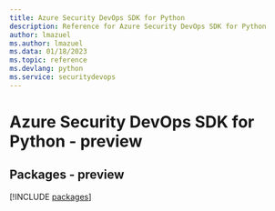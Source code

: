 ```yaml
---
title: Azure Security DevOps SDK for Python
description: Reference for Azure Security DevOps SDK for Python
author: lmazuel
ms.author: lmazuel
ms.data: 01/18/2023
ms.topic: reference
ms.devlang: python
ms.service: securitydevops
---
```

# Azure Security DevOps SDK for Python - preview
## Packages - preview
[!INCLUDE [packages](security-devops-index.md)]